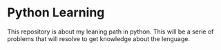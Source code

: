 # Python Learning

This repository is about my leaning path in python. This will be a serie of problems that will resolve to get knowledge about the lenguage.